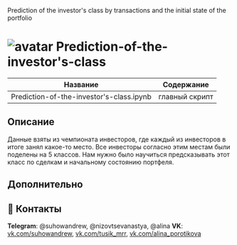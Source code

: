 Prediction of the investor's class by transactions and the initial state of the portfolio
# ![avatar](https://sun1-13.userapi.com/s/v1/ig2/1r0-byxqFwdntyCx2i6Cxc7zn4yTw9oRDkcLqX789qs6OY9_IBqz2P08wtzp6K35BK9K_cJ-MtI9TyCBczcNCIWF.jpg?size=50x50&amp;quality=96&amp;crop=176,90,541,541&amp;ava=1) Prediction-of-the-investor's-class                            

Название                                   | Содержание
-------------------------------------------|----------------------
Prediction-of-the-investor's-class.ipynb   | главный скрипт


##                                                                    Описание

Данные взяты из чемпионата инвесторов, где каждый из инвесторов в итоге занял какое-то место. Все инвесторы согласно этим местам были поделены на 5 классов.
Нам нужно было научиться предсказывать этот класс по сделкам и начальному состоянию портфеля.

##                                                                    Дополнительно


## :paw_prints: Контакты

**Telegram**: @suhowandrew, @nizovtsevanastya, @alina
**VK**: [vk.com/suhowandrew](https://vk.com/suhowandrew), [vk.com/tusik_mrr](https://vk.com/tusik_mrr), [vk.com/alina_porotikova](https://vk.com/alina_porotikova)
  
  
